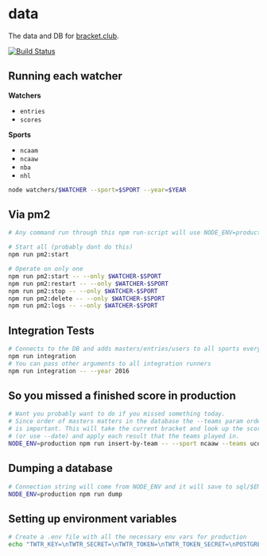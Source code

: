 data
=================

The data and DB for [bracket.club](https://bracket.club).

[![Build Status](https://travis-ci.org/bracketclub/data.svg?branch=master)](https://travis-ci.org/bracketclub/data)


## Running each watcher

**Watchers**

- `entries`
- `scores`

**Sports**

- `ncaam`
- `ncaaw`
- `nba`
- `nhl`

```sh
node watchers/$WATCHER --sport=$SPORT --year=$YEAR
```


## Via pm2

```sh
# Any command run through this npm run-script will use NODE_ENV=production

# Start all (probably dont do this)
npm run pm2:start

# Operate on only one
npm run pm2:start -- --only $WATCHER-$SPORT
npm run pm2:restart -- --only $WATCHER-$SPORT
npm run pm2:stop -- --only $WATCHER-$SPORT
npm run pm2:delete -- --only $WATCHER-$SPORT
npm run pm2:logs -- --only $WATCHER-$SPORT
```


## Integration Tests

```sh
# Connects to the DB and adds masters/entries/users to all sports every 5 seconds
npm run integration
# You can pass other arguments to all integration runners
npm run integration -- --year 2016
```


## So you missed a finished score in production

```sh
# Want you probably want to do if you missed something today.
# Since order of masters matters in the database the --teams param order
# is important. This will take the current bracket and look up the scores for today
# (or use --date) and apply each result that the teams played in.
NODE_ENV=production npm run insert-by-team -- --sport ncaaw --teams uconn "notre dame"
```

## Dumping a database

```sh
# Connection string will come from NODE_ENV and it will save to sql/$ENV.sql
NODE_ENV=production npm run dump
```

## Setting up environment variables

```sh
# Create a .env file with all the necessary env vars for production
echo "TWTR_KEY=\nTWTR_SECRET=\nTWTR_TOKEN=\nTWTR_TOKEN_SECRET=\nPOSTGRES_URL=\n" > .env
```
